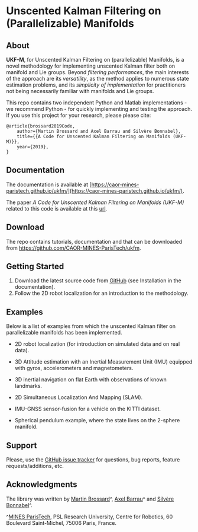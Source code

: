 Unscented Kalman Filtering on (Parallelizable) Manifolds
================================================================================

About
--------------------------------------------------------------------------------
**UKF-M**, for Unscented Kalman Filtering on (parallelizable) Manifolds, is a
novel methodology for implementing unscented Kalman filter both  on manifold and
Lie groups. Beyond *filtering performances*, the main interests of the approach
are its *versatility*, as the method applies to numerous state estimation
problems, and its *simplicity of implementation* for practitioners not being
necessarily familiar with manifolds and Lie groups.

This repo contains two independent Python and Matlab implementations - we
recommend Python - for quickly implementing and testing the approach. If you use
this project for your research, please please cite:

    @article{brossard2019Code,
        author={Martin Brossard and Axel Barrau and Silvère Bonnabel},
        title={{A Code for Unscented Kalman Filtering on Manifolds (UKF-M)}},
        year={2019},
    }


Documentation
--------------------------------------------------------------------------------

The documentation is available at [https://caor-mines-paristech.github.io/ukfm/](https://caor-mines-paristech.github.io/ukfm/).

The paper *A Code for Unscented Kalman Filtering on Manifolds (UKF-M)* related
to this code is available at  this [url](https://cloud.mines-paristech.fr/index.php/s/uUjOhxaKp4v9yJT/download).

Download
--------------------------------------------------------------------------------
The repo contains tutorials, documentation and that can be downloaded from
https://github.com/CAOR-MINES-ParisTech/ukfm.


Getting Started
--------------------------------------------------------------------------------

1. Download the latest source code from
   [GitHub](https://github.com/CAOR-MINES-ParisTech/ukfm) (see Installation in
   the documentation).
2. Follow  the 2D robot localization for an introduction to the methodology. 


Examples
--------------------------------------------------------------------------------


Below is a list of examples from which the unscented Kalman filter on
parallelizable manifolds has been implemented.

- 2D robot localization (for introduction on simulated data and on real data).

- 3D Attitude estimation with an Inertial Measurement Unit (IMU) equipped with
  gyros, accelerometers and magnetometers.

-  3D inertial navigation on flat Earth with observations of known landmarks.

-  2D Simultaneous Localization And Mapping (SLAM).

-  IMU-GNSS sensor-fusion for a vehicle on the KITTI dataset.

-  Spherical pendulum example, where the state lives on the 2-sphere manifold.


Support
--------------------------------------------------------------------------------

Please, use the [GitHub issue
tracker](https://github.com/CAOR-MINES-ParisTech/ukfm) for questions, bug
reports, feature requests/additions, etc.


Acknowledgments
--------------------------------------------------------------------------------

The library was written by [Martin
Brossard](mailto:martin.brossard@mines-paristech.fr)^, [Axel
Barrau](mailto:axel.barrau@safrangroup.com)^ and [Silvère
Bonnabel](mailto:silvere.bonnabel@mines-paristech.fr)^.

^[MINES ParisTech](http://www.mines-paristech.eu/), PSL Research University,
Centre for Robotics, 60 Boulevard Saint-Michel, 75006 Paris, France.





